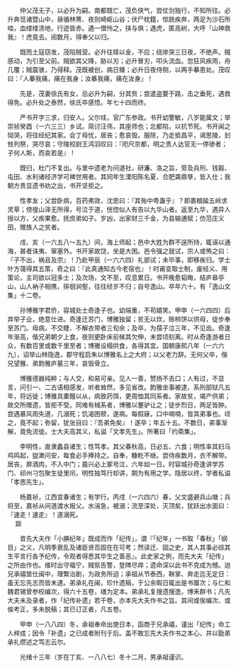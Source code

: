 <!-- { "loadSidebar": true } -->
　　仲父茂无子，以必升为嗣。南都既亡，茂负侠气，尝仗剑独行，不知所往。必升奔觅诸暨山中，昼循林箐、夜则崎岖山谷；伏尸枕籍，惊跣疾奔，两足为沙石所啮，血缕缕渍地，行迹皆赤。遇一僧怜之，挟与俱；遇虎，匿高树，大呼『山神救我』！虎竟去。阅数月，得奉父以归。

　　既而土寇窃发，茂陷贼营。必升往赎以金，不应；绕岸哭三日夜，不绝声。贼感动，为引至父前。贼欲其父降，胁以刃；必升冒刃，叩头流血。忽狂风疾雨，舟几覆；贼震骇，乃得释。茂既被创，病日臻；必升日夜侍侧，以两手摹患处。茂叹曰：『人摹我痛，痛在我身；汝摹我痛，痛在汝身』！

　　先是，茂妻徐氏有女，忌必升为嗣，分其赀；尝遣盗要于路，击之垂死，遇救得免。必升处之泰然，徐氏卒感悟。年七十四而终。

　　严书开字三求，归安人。父尔珪，官广东参政。书开幼警敏，八岁能属文；举崇祯癸酉（一六三三）乡试。简讨汪伟，其座师也；北都陷，以抗节死。书开闻之恸哭，将往经纪其家。会丁母忧，居丧；愈哀毁。服除，乃走抵昌平，谒思陵，刲甡列祭，哭尽哀；守陵校尉王鸿羽叹曰：『咫尺京都，明之贵人达官无一停骖者；子何人斯，而哀若是』！

　　既归，杜门不复出。与里中遗老为问道社，研濂、洛之旨，旁及兵刑、钱榖、屯田、水利诸经济学可裨世用者。其同年生溧阳陈名夏、合肥龚鼎孳，皆入仕；我朝方贵显遗书劝之出，书开坚拒之。

　　性孝友；父尝卧病，百药弗效，沈思曰：『其殆中粤蛊乎』？即裹粮踰五岭求灵草；傍徨山泽无所得，号泣于道，恍惚似人有告以九华山者。返至九华，遇异人授以方，父疾果愈。抚庶弟如子。岁凶，出家财三千金，为县输逋赋；仿范庄义田，赠族人之贫者。

　　戌、亥（一六五八～五九）间，海上师起；邑中大姓为群不逞所持，辄诬以通海，甚者诛夷、窜塞外。书开家故饶，坐是大困。邑令强之就试，宗人或怖之曰：『子不出，祸且及宗』！乃赴甲辰（一六六四）礼部试；未毕事，即移疾归。学士叶方蔼得其五策，奇之曰：『此真通知古今老宿也』！时甫变取士制，废经义、用策论，主司欲以冠多士；及次场，文不至，叹息累日。书开晚愈韬晦，结庐皋亭山，山人衲子相携，徘徊涧壑，往往经岁不归；自号逸山。卒年六十。有「逸山文集」十二卷。

　　孙博雅字君侨，容城处士奇逢子也。幼端重，不苟嬉笑。甲申（一六四四）后弃举子业，绝意仕进。奇逢迁苏门，博雅独留；贫无以炊，赊柿饼以供母，徒步奉至苏门。母病，不交睫、不解衣带者三旬余；及卒，为孺子泣三年，不见齿。奇逢年渐高，偕兄弟朝夕上食，夜则更卧床前候其欠伸，未尝顷刻离。时从奇逢游者日众，有数百里或数千里至者；博雅设榻供食，各得其宜。国朝康熙八年（一六六九〕，诏举山林隐逸，郡守程启朱以博雅名上之大府；以父老力辞。无何父卒，偕兄望雅、弟韵雅庐墓三年，哀毁骨立。

　　博雅德器纯粹；与人交，和易可亲。见人一善，赞扬不去口；人有过，不显言，问引一、二古语相感发，听者耸然，多见省改。韵雅坐事被逮，系刑部狱凡五年，将远徙；博雅具橐饘以从，病致药饵，更周恤其同系者。家故贫，竭产供弟；故交所赠遗，皆拒不受。同难有械系者，博雅以蹇驴让之；徒步烈日，两足皆肿。尝遇暴风雨失道，几溺死；饥渴困顿，遂病。每假寐，口中喃喃，皆其弟事也。顷之，竟不起；弥留，犹张目曰：『吾弟免矣』！遂卒；年五十五。不数日，弟事渐解，竟免流徙。士大夫高其义，私谥「文孝先生」。所著曰「约斋集」。

　　李明性，直隶蠡县诸生；性笃孝。其父春秋高，日必五、六食；明性率其妇马鸡鸣起，盥漱问安，每食必手捧持之。自奉，糠籺不继。尝侍疾数月，衣不解带。居丧，屏酒肉，不入中门；晨兴必上冢号泣，六年如一日。时容城孙奇逢讲学苏门、祁州刁包聚生徒里闬，明性独笃行却讲，期为有用之学。隐居以终，学者私谥「孝悫先生」。

　　杨嘉祯，江西宜春诸生；有学行。丙戌（一六四六）春，父文盛避兵山塘；兵将至，嘉祯从间道渡水报父。水湍急，被溺；流至深处，灭顶矣，犹跃出水面曰：『速走！速走』！遂溺死。  
　 
跋

　　昔先大夫作「小腆纪年」既成而作「纪传」，谓『「纪年」一书取「春秋」「纲目」之义，凡明季衰乱及诸臣贤否固在在可考；然读迁、固之史，其人其事必综其生平言行各予纪传，令观者得悉其毕生之善恶』。此史家之例，而先大夫「纪传」之所由作也。维时出守福宁，贼氛告警，登陴尽瘁；遗命深以此书不克成为憾。迨兄承禧筮仕闽中，理繁治剧，为政务所迫；承祖从节泰西，鞅掌、奔走迄无定日：虽无忘先志而皆未逮。弟承礼在闽，珍什遗稿，于公余暇日辄出是书厘次；与仁和魏君锡曾参校编次，得六十五卷，缮为定本。弟承礼复搜遗搜逸，博釆群书；凡先大夫未及录者，作「纪传补遗」若干卷，亦本先大夫作书之旨。其间或俟编次、或俟考正，多未脱稿；其已订正者，凡五卷。

　　甲申（一八八四）冬，承祖奉命出使日本，函商于兄承禧，谨出「纪传」命工人梓成；因令「补遗」之已成者附刊于后。盖不敢忘先大夫作书之本心，并以勖弟承礼缵述之笃志云尔。

　　光绪十三年（岁在丁亥、一八八七）冬十二月，男承祖谨识。   
